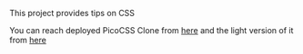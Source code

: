 This project provides tips on CSS

You can reach deployed PicoCSS Clone from [here](https://pico-clone.netlify.app/) and the light version of it from [here](https://pico-css-light.netlify.app/)

